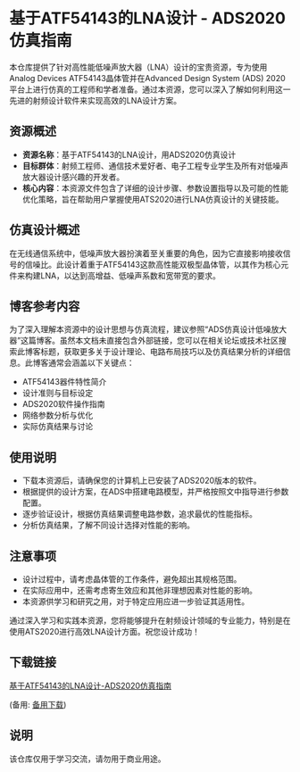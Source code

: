 # 基于ATF54143的LNA设计 - ADS2020仿真指南

本仓库提供了针对高性能低噪声放大器（LNA）设计的宝贵资源，专为使用Analog Devices ATF54143晶体管并在Advanced Design System (ADS) 2020平台上进行仿真的工程师和学者准备。通过本资源，您可以深入了解如何利用这一先进的射频设计软件来实现高效的LNA设计方案。

## 资源概述

- **资源名称**：基于ATF54143的LNA设计，用ADS2020仿真设计
- **目标群体**：射频工程师、通信技术爱好者、电子工程专业学生及所有对低噪声放大器设计感兴趣的开发者。
- **核心内容**：本资源文件包含了详细的设计步骤、参数设置指导以及可能的性能优化策略，旨在帮助用户掌握使用ATS2020进行LNA仿真设计的关键技能。

## 仿真设计概述

在无线通信系统中，低噪声放大器扮演着至关重要的角色，因为它直接影响接收信号的信噪比。此设计着重于ATF54143这款高性能双极型晶体管，以其作为核心元件来构建LNA，以达到高增益、低噪声系数和宽带宽的要求。

## 博客参考内容

为了深入理解本资源中的设计思想与仿真流程，建议参照“ADS仿真设计低噪放大器”这篇博客。虽然本文档未直接包含外部链接，您可以在相关论坛或技术社区搜索此博客标题，获取更多关于设计理论、电路布局技巧以及仿真结果分析的详细信息。此博客通常会涵盖以下关键点：
- ATF54143器件特性简介
- 设计准则与目标设定
- ADS2020软件操作指南
- 网络参数分析与优化
- 实际仿真结果与讨论

## 使用说明

- 下载本资源后，请确保您的计算机上已安装了ADS2020版本的软件。
- 根据提供的设计方案，在ADS中搭建电路模型，并严格按照文中指导进行参数配置。
- 逐步验证设计，根据仿真结果调整电路参数，追求最优的性能指标。
- 分析仿真结果，了解不同设计选择对性能的影响。

## 注意事项

- 设计过程中，请考虑晶体管的工作条件，避免超出其规格范围。
- 在实际应用中，还需考虑寄生效应和其他非理想因素对性能的影响。
- 本资源供学习和研究之用，对于特定应用应进一步验证其适用性。

通过深入学习和实践本资源，您将能够提升在射频设计领域的专业能力，特别是在使用ATS2020进行高效LNA设计方面。祝您设计成功！

## 下载链接
[基于ATF54143的LNA设计-ADS2020仿真指南](https://pan.quark.cn/s/dc7a4f466ae4) 

(备用: [备用下载](https://pan.baidu.com/s/1LnMF-9FJDsT-JFt0FYnHFg?pwd=1234))

## 说明

该仓库仅用于学习交流，请勿用于商业用途。
